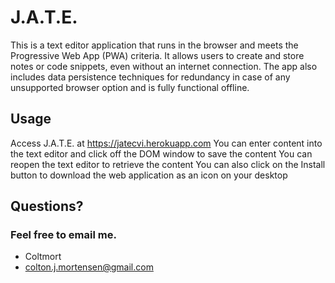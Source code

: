 # J.A.T.E.

This is a text editor application that runs in the browser and meets the Progressive Web App (PWA) criteria. It allows users to create and store notes or code snippets, even without an internet connection. The app also includes data persistence techniques for redundancy in case of any unsupported browser option and is fully functional offline.

## Usage

Access J.A.T.E. at https://jatecvi.herokuapp.com
You can enter content into the text editor and click off the DOM window to save the content
You can reopen the text editor to retrieve the content
You can also click on the Install button to download the web application as an icon on your desktop

## Questions?
### Feel free to email me.

- Coltmort
- colton.j.mortensen@gmail.com
